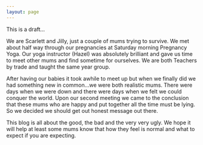 ```yaml
---
layout: page
---
```



This is a draft...

We are Scarlett and Jilly, just a couple of mums trying to survive. We met about half way through our pregnancies at Saturday morning Pregnancy Yoga. Our yoga instructor (Hazel) was absolutely brilliant and gave us time to meet other mums and find sometime for ourselves. We are both Teachers by trade and taught the same year group. 

After having our babies it took awhile to meet up but when we finally did we had something new in common...we were both realistic mums. There were days when we were down and there were days when we felt we could conquer the world. Upon our second meeting we came to the conclusion that these mums who are happy and put together all the time must be lying. So we decided we should get out honest message out there. 

This blog is all about the good, the bad and the very very ugly. We hope it will help at least some mums know that how they feel is normal and what to expect if you are expecting. 
